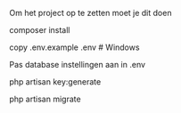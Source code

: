 Om het project op te zetten moet je dit doen

composer install

copy .env.example .env # Windows

Pas database instellingen aan in .env


php artisan key:generate


php artisan migrate


